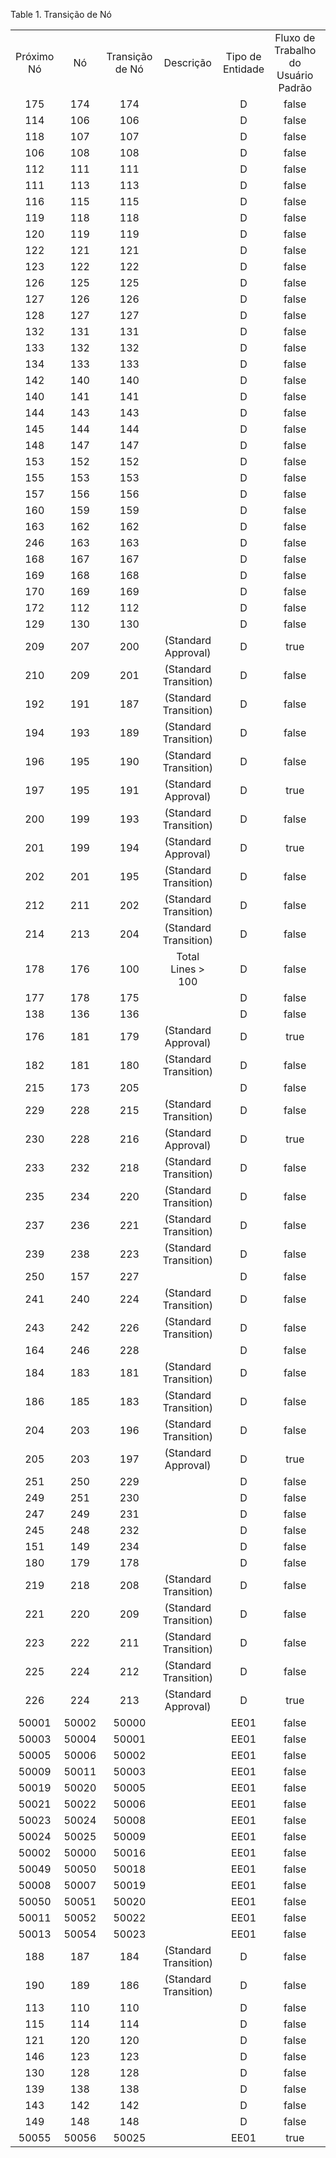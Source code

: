 <div id="d95546e1" class="table">

<div class="table-title">

Table 1. Transição de
Nó

</div>

<div class="table-contents">

|            |       |                 |                       |                  |                                     |           |                     |
| :--------: | :---: | :-------------: | :-------------------: | :--------------: | :---------------------------------: | :-------: | :-----------------: |
| Próximo Nó |  Nó   | Transição de Nó |       Descrição       | Tipo de Entidade | Fluxo de Trabalho do Usuário Padrão | Seqüência | Código de Transição |
|    175     |  174  |       174       |                       |        D         |                false                |     1     |                     |
|    114     |  106  |       106       |                       |        D         |                false                |     1     |                     |
|    118     |  107  |       107       |                       |        D         |                false                |     1     |                     |
|    106     |  108  |       108       |                       |        D         |                false                |     1     |                     |
|    112     |  111  |       111       |                       |        D         |                false                |     1     |                     |
|    111     |  113  |       113       |                       |        D         |                false                |     1     |                     |
|    116     |  115  |       115       |                       |        D         |                false                |     1     |                     |
|    119     |  118  |       118       |                       |        D         |                false                |     1     |                     |
|    120     |  119  |       119       |                       |        D         |                false                |     1     |                     |
|    122     |  121  |       121       |                       |        D         |                false                |     1     |                     |
|    123     |  122  |       122       |                       |        D         |                false                |     1     |                     |
|    126     |  125  |       125       |                       |        D         |                false                |     1     |                     |
|    127     |  126  |       126       |                       |        D         |                false                |     1     |                     |
|    128     |  127  |       127       |                       |        D         |                false                |     1     |                     |
|    132     |  131  |       131       |                       |        D         |                false                |     1     |                     |
|    133     |  132  |       132       |                       |        D         |                false                |     1     |                     |
|    134     |  133  |       133       |                       |        D         |                false                |     1     |                     |
|    142     |  140  |       140       |                       |        D         |                false                |     1     |                     |
|    140     |  141  |       141       |                       |        D         |                false                |     1     |                     |
|    144     |  143  |       143       |                       |        D         |                false                |     1     |                     |
|    145     |  144  |       144       |                       |        D         |                false                |     1     |                     |
|    148     |  147  |       147       |                       |        D         |                false                |     1     |                     |
|    153     |  152  |       152       |                       |        D         |                false                |     1     |                     |
|    155     |  153  |       153       |                       |        D         |                false                |     1     |                     |
|    157     |  156  |       156       |                       |        D         |                false                |     1     |                     |
|    160     |  159  |       159       |                       |        D         |                false                |     1     |                     |
|    163     |  162  |       162       |                       |        D         |                false                |     1     |                     |
|    246     |  163  |       163       |                       |        D         |                false                |     1     |                     |
|    168     |  167  |       167       |                       |        D         |                false                |     1     |                     |
|    169     |  168  |       168       |                       |        D         |                false                |     1     |                     |
|    170     |  169  |       169       |                       |        D         |                false                |     1     |                     |
|    172     |  112  |       112       |                       |        D         |                false                |     1     |                     |
|    129     |  130  |       130       |                       |        D         |                false                |     1     |                     |
|    209     |  207  |       200       |  (Standard Approval)  |        D         |                true                 |    10     |                     |
|    210     |  209  |       201       | (Standard Transition) |        D         |                false                |    100    |                     |
|    192     |  191  |       187       | (Standard Transition) |        D         |                false                |    100    |                     |
|    194     |  193  |       189       | (Standard Transition) |        D         |                false                |    100    |                     |
|    196     |  195  |       190       | (Standard Transition) |        D         |                false                |    100    |                     |
|    197     |  195  |       191       |  (Standard Approval)  |        D         |                true                 |    10     |                     |
|    200     |  199  |       193       | (Standard Transition) |        D         |                false                |    100    |                     |
|    201     |  199  |       194       |  (Standard Approval)  |        D         |                true                 |    10     |                     |
|    202     |  201  |       195       | (Standard Transition) |        D         |                false                |    100    |                     |
|    212     |  211  |       202       | (Standard Transition) |        D         |                false                |    100    |                     |
|    214     |  213  |       204       | (Standard Transition) |        D         |                false                |    100    |                     |
|    178     |  176  |       100       |  Total Lines \> 100   |        D         |                false                |    10     |                     |
|    177     |  178  |       175       |                       |        D         |                false                |    10     |                     |
|    138     |  136  |       136       |                       |        D         |                false                |     1     |                     |
|    176     |  181  |       179       |  (Standard Approval)  |        D         |                true                 |    10     |                     |
|    182     |  181  |       180       | (Standard Transition) |        D         |                false                |    100    |                     |
|    215     |  173  |       205       |                       |        D         |                false                |    10     |                     |
|    229     |  228  |       215       | (Standard Transition) |        D         |                false                |    100    |                     |
|    230     |  228  |       216       |  (Standard Approval)  |        D         |                true                 |    10     |                     |
|    233     |  232  |       218       | (Standard Transition) |        D         |                false                |    100    |                     |
|    235     |  234  |       220       | (Standard Transition) |        D         |                false                |    100    |                     |
|    237     |  236  |       221       | (Standard Transition) |        D         |                false                |    100    |                     |
|    239     |  238  |       223       | (Standard Transition) |        D         |                false                |    100    |                     |
|    250     |  157  |       227       |                       |        D         |                false                |    10     |                     |
|    241     |  240  |       224       | (Standard Transition) |        D         |                false                |    100    |                     |
|    243     |  242  |       226       | (Standard Transition) |        D         |                false                |    100    |                     |
|    164     |  246  |       228       |                       |        D         |                false                |    10     |                     |
|    184     |  183  |       181       | (Standard Transition) |        D         |                false                |    100    |                     |
|    186     |  185  |       183       | (Standard Transition) |        D         |                false                |    100    |                     |
|    204     |  203  |       196       | (Standard Transition) |        D         |                false                |    100    |                     |
|    205     |  203  |       197       |  (Standard Approval)  |        D         |                true                 |    10     |                     |
|    251     |  250  |       229       |                       |        D         |                false                |    10     |                     |
|    249     |  251  |       230       |                       |        D         |                false                |    10     |                     |
|    247     |  249  |       231       |                       |        D         |                false                |    10     |                     |
|    245     |  248  |       232       |                       |        D         |                false                |    10     |                     |
|    151     |  149  |       234       |                       |        D         |                false                |    10     |                     |
|    180     |  179  |       178       |                       |        D         |                false                |    10     |                     |
|    219     |  218  |       208       | (Standard Transition) |        D         |                false                |    100    |                     |
|    221     |  220  |       209       | (Standard Transition) |        D         |                false                |    100    |                     |
|    223     |  222  |       211       | (Standard Transition) |        D         |                false                |    100    |                     |
|    225     |  224  |       212       | (Standard Transition) |        D         |                false                |    100    |                     |
|    226     |  224  |       213       |  (Standard Approval)  |        D         |                true                 |    10     |                     |
|   50001    | 50002 |      50000      |                       |       EE01       |                false                |    10     |                     |
|   50003    | 50004 |      50001      |                       |       EE01       |                false                |    10     |                     |
|   50005    | 50006 |      50002      |                       |       EE01       |                false                |    10     |                     |
|   50009    | 50011 |      50003      |                       |       EE01       |                false                |    10     |                     |
|   50019    | 50020 |      50005      |                       |       EE01       |                false                |    10     |                     |
|   50021    | 50022 |      50006      |                       |       EE01       |                false                |    10     |                     |
|   50023    | 50024 |      50008      |                       |       EE01       |                false                |    10     |                     |
|   50024    | 50025 |      50009      |                       |       EE01       |                false                |    10     |                     |
|   50002    | 50000 |      50016      |                       |       EE01       |                false                |    10     |                     |
|   50049    | 50050 |      50018      |                       |       EE01       |                false                |    10     |                     |
|   50008    | 50007 |      50019      |                       |       EE01       |                false                |    10     |                     |
|   50050    | 50051 |      50020      |                       |       EE01       |                false                |    10     |                     |
|   50011    | 50052 |      50022      |                       |       EE01       |                false                |    10     |                     |
|   50013    | 50054 |      50023      |                       |       EE01       |                false                |    10     |                     |
|    188     |  187  |       184       | (Standard Transition) |        D         |                false                |    100    |                     |
|    190     |  189  |       186       | (Standard Transition) |        D         |                false                |    100    |                     |
|    113     |  110  |       110       |                       |        D         |                false                |     1     |                     |
|    115     |  114  |       114       |                       |        D         |                false                |     1     |                     |
|    121     |  120  |       120       |                       |        D         |                false                |     1     |                     |
|    146     |  123  |       123       |                       |        D         |                false                |     1     |                     |
|    130     |  128  |       128       |                       |        D         |                false                |     1     |                     |
|    139     |  138  |       138       |                       |        D         |                false                |     1     |                     |
|    143     |  142  |       142       |                       |        D         |                false                |     1     |                     |
|    149     |  148  |       148       |                       |        D         |                false                |     1     |                     |
|   50055    | 50056 |      50025      |                       |       EE01       |                true                 |    10     |                     |

</div>

</div>
